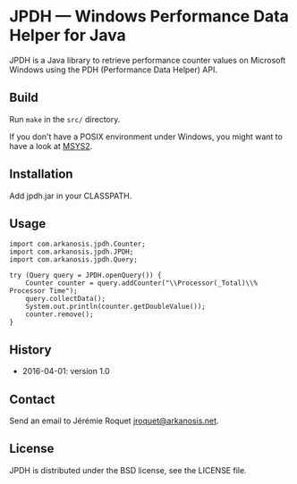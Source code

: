 # JPDH — Windows Performance Data Helper for Java

JPDH is a Java library to retrieve performance counter values on Microsoft
Windows using the PDH (Performance Data Helper) API.

## Build

Run `make` in the `src/` directory.

If you don't have a POSIX environment under Windows, you might want to have
a look at [MSYS2](https://msys2.github.io/).

## Installation

Add jpdh.jar in your CLASSPATH.

## Usage

    import com.arkanosis.jpdh.Counter;
    import com.arkanosis.jpdh.JPDH;
    import com.arkanosis.jpdh.Query;

    try (Query query = JPDH.openQuery()) {
        Counter counter = query.addCounter("\\Processor(_Total)\\% Processor Time");
        query.collectData();
        System.out.println(counter.getDoubleValue());
		counter.remove();
    }

## History

* 2016-04-01: version 1.0

## Contact

Send an email to Jérémie Roquet <jroquet@arkanosis.net>.

## License

JPDH is distributed under the BSD license, see the LICENSE file.
